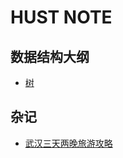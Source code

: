 # HUST NOTE

## 数据结构大纲
* [树](https://github.com/711LLL711/note/blob/main/tree/tree.md)  

## 杂记
* [武汉三天两晚旅游攻略](https://github.com/711LLL711/note/blob/main/plan.md)